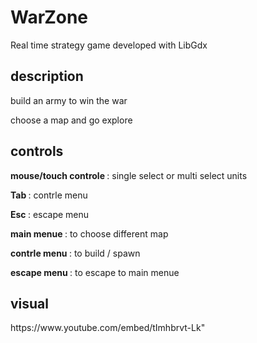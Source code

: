 # WarZone
Real time strategy game 
developed with <a herf="https://libgdx.badlogicgames.com/">LibGdx</a>

<p> </p>
<p> </p>
<p> </p>

## description
<p>build an army to win the war</p>
<p>choose a map and go explore </p>


<p> </p>
<p> </p>
<p> </p>

## controls 

<p><strong> mouse/touch controle </strong>: single select or multi select units</p>
<p><strong> Tab </strong>: contrle menu </p>
<p><strong>Esc </strong>: escape menu </p>
<p><strong> main menue </strong>: to choose different map</p>
<p><strong> contrle menu </strong> : to build / spawn</p>
<p><strong> escape menu </strong> : to escape to main menue</p>

<p> </p>
<p> </p>
<p> </p>

## visual
<p> </p>
<p> </p>
https://www.youtube.com/embed/tImhbrvt-Lk"
<p></p>


